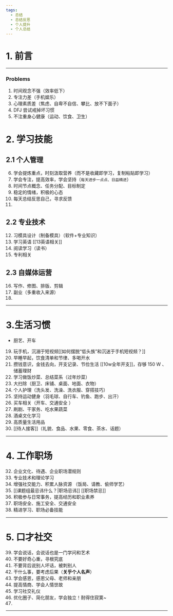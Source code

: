 ```yaml
---
tags:
  - 总结
  - 总结反思
  - 个人提升
  - 个人总结
---
```

# 1. 前言

---
### Problems
1. 时间观念不强（效率低下）
2. 专注力差（手机娱乐）
3. 心理素质差（焦虑、自卑不自信、攀比、放不下面子）
4. DFJ 尝试戒掉坏习惯 
5. 不注重身心健康（运动、饮食、卫生）
# 2. 学习技能
## 2.1 个人管理
6. 学会提炼重点，时刻汲取营养（而不是收藏即学习，复制粘贴即学习）
7. 学会专注，提高效率，学会坚持（`每天进步一点点、日益精进`）
8. 时间节点概念、任务分配、目标制定 
9. 稳定的情绪，积极的心态 
10. 每天总结反思自己，寻求反馈
11. 
## 2.2 专业技术
12. 习模具设计（制备模具）（软件+专业知识）
13. 学习英语 [[13英语相关]]
14. 阅读学习（读书）
15. 专利相关

## 2.3 自媒体运营 
16. 写作、修图、排版、剪辑
17. 副业（多重收入来源）
18. 

---
# 3.生活习惯
- 厨艺、开车 
19. 玩手机，沉溺于短视频[[如何摆脱“低头族”和沉迷于手机短视频？]]
20. 早睡早起，饮食清单和节律、多喝开水 
21. 攒钱意识，金钱去向，开支记录、节俭生活 [[10w全年开支]]，存够 150 W 、储蓄理财 
22. 学习做饭炒菜、总结菜系（过年炒菜）
23. 大扫除（厨卫、床铺、桌面、地面、衣物）
24. 个人护理（洗头发、洗澡、洗衣服、穿搭技巧）
25. 坚持运动健身（羽毛球、自行车、钓鱼、跑步、出汗）
26. 买车相关（开车、交通安全 ）
27. 刷剧、干家务、吃水果蔬菜 
28. 酒桌文化学习 
29. 高质量生活用品 
30. [[待人接客]]（礼貌、食品、水果、零食、茶水、话题）


---
# 4. 工作职场
32. 企业文化、待遇、企业职场潜规则
33. 专业技术和理论学习 
34. 增强社交能力、积累人脉资源 （饭局、请教、偷师学艺）
35. [[课题组最忌讳什么？|职场忌讳]] [[职场禁忌]]
36. 积极参与日常事务，提高经历和职业素养 
37. 职场安全、施工安全、交通安全 
38. 精进学习、职场必备技能 
---
# 5. 口才社交
39. 学会说话，会说话也是一门学问和艺术
40. 不要好奇心重，寻根究底
41. 不要背后说别人坏话，被刺别人
42. 干什么事，要考虑后果（**关乎个人名声**）
43. 学会感恩，感恩父母、老师和亲朋
44. 提高情商、学会人情世故
45. 学习社交礼仪
46. 优化圈子、简化朋友，学会独立！耐得住寂寞~
47. 

---











